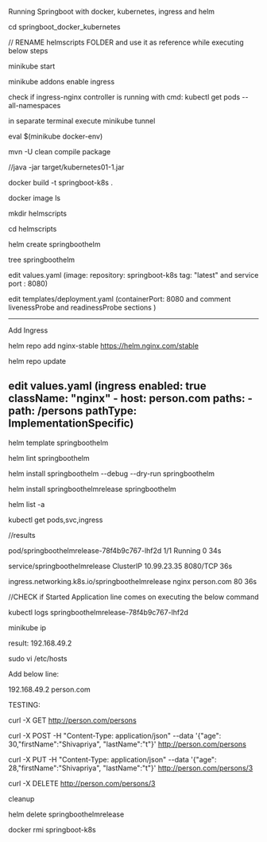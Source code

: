 Running Springboot with docker, kubernetes, ingress and helm

cd springboot_docker_kubernetes



// RENAME helmscripts FOLDER and use it as reference while executing below steps



minikube start


minikube addons enable ingress 


check if ingress-nginx controller is running with cmd: kubectl get pods --all-namespaces


in separate terminal execute minikube tunnel



eval $(minikube docker-env)


mvn -U clean compile package


//java -jar target/kubernetes01-1.jar


docker build -t  springboot-k8s .


docker image ls


mkdir helmscripts


cd helmscripts


helm create springboothelm


tree springboothelm


edit values.yaml (image: repository: springboot-k8s tag: "latest"    and service port : 8080)


edit templates/deployment.yaml  (containerPort: 8080 and comment  livenessProbe and readinessProbe sections )

----
Add Ingress

helm repo add nginx-stable https://helm.nginx.com/stable

helm repo update

edit values.yaml (ingress enabled: true   className: "nginx"  - host: person.com   paths:  - path: /persons pathType: ImplementationSpecific)
-----
helm template springboothelm


helm lint springboothelm


helm install springboothelm --debug --dry-run springboothelm


helm install springboothelmrelease springboothelm


helm list -a


kubectl get pods,svc,ingress


//results

pod/springboothelmrelease-78f4b9c767-lhf2d   1/1     Running   0          34s


service/springboothelmrelease   ClusterIP   10.99.23.35   <none>        8080/TCP   36s


ingress.networking.k8s.io/springboothelmrelease   nginx   person.com             80      36s


//CHECK if Started Application line comes on executing the below command


 kubectl logs springboothelmrelease-78f4b9c767-lhf2d


 minikube ip

 result:   192.168.49.2


 sudo vi /etc/hosts
 

Add below line:


192.168.49.2  person.com


TESTING:



curl -X GET http://person.com/persons


curl -X POST -H "Content-Type: application/json" --data '{"age": 30,"firstName":"Shivapriya", "lastName":"t"}' http://person.com/persons


curl -X PUT -H "Content-Type: application/json" --data '{"age": 28,"firstName":"Shivapriya", "lastName":"t"}' http://person.com/persons/3


curl -X DELETE http://person.com/persons/3


cleanup

helm delete springboothelmrelease


docker rmi springboot-k8s
